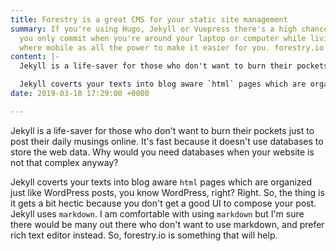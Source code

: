 ```yaml
---
title: Forestry is a great CMS for your static site management
summary: If you're using Hugo, Jekyll or Vuepress there's a high chance that that
  you only commit when you're around your laptop or computer while living in a world
  where mobile as all the power to make it easier for you. forestry.io is for you.
content: |-
  Jekyll is a life-saver for those who don't want to burn their pockets just to post their daily musings online. It's fast because it doesn't use databases to store the web data. Why would you need databases when your website is not that complex anyway?

  Jekyll coverts your texts into blog aware `html` pages which are organized just like WordPress posts, you know WordPress, right? Right. So, the thing is it gets a bit hectic because you don't get a good UI to compose your post. Jekyll uses `markdown`. I am comfortable with using `markdown` but I'm sure there would be many out there who don't want to use markdown, and prefer rich text editor instead. So, forestry.io is something that will help.
date: 2019-03-10 17:29:00 +0000

---
```

Jekyll is a life-saver for those who don't want to burn their pockets just to post their daily musings online. It's fast because it doesn't use databases to store the web data. Why would you need databases when your website is not that complex anyway?

Jekyll coverts your texts into blog aware `html` pages which are organized just like WordPress posts, you know WordPress, right? Right. So, the thing is it gets a bit hectic because you don't get a good UI to compose your post. Jekyll uses `markdown`. I am comfortable with using `markdown` but I'm sure there would be many out there who don't want to use markdown, and prefer rich text editor instead. So, forestry.io is something that will help.